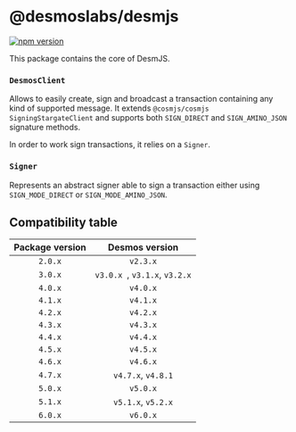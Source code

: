 # @desmoslabs/desmjs

[![npm version](https://img.shields.io/npm/v/@desmoslabs/desmjs.svg)](https://www.npmjs.com/package/@desmoslabs/desmjs)

This package contains the core of DesmJS.

### `DesmosClient`
Allows to easily create, sign and broadcast a transaction containing any kind of supported message. 
It extends `@cosmjs/cosmjs` `SigningStargateClient` and supports both `SIGN_DIRECT` and `SIGN_AMINO_JSON` 
signature methods. 

In order to work sign transactions, it relies on a `Signer`. 

### `Signer` 
Represents an abstract signer able to sign a transaction either using `SIGN_MODE_DIRECT` or `SIGN_MODE_AMINO_JSON`.

## Compatibility table

| Package version |        Desmos version         | 
|:---------------:|:-----------------------------:|
|     `2.0.x`     |           `v2.3.x`            |
|     `3.0.x`     | `v3.0.x `, `v3.1.x`, `v3.2.x` |
|     `4.0.x`     |           `v4.0.x`            |
|     `4.1.x`     |           `v4.1.x`            |
|     `4.2.x`     |           `v4.2.x`            |
|     `4.3.x`     |           `v4.3.x`            |
|     `4.4.x`     |           `v4.4.x`            |
|     `4.5.x`     |           `v4.5.x`            |
|     `4.6.x`     |           `v4.6.x`            |
|     `4.7.x`     |      `v4.7.x`, `v4.8.1`       |
|     `5.0.x`     |           `v5.0.x`            |
|     `5.1.x`     |      `v5.1.x`, `v5.2.x`       |
|     `6.0.x`     |           `v6.0.x`            |
